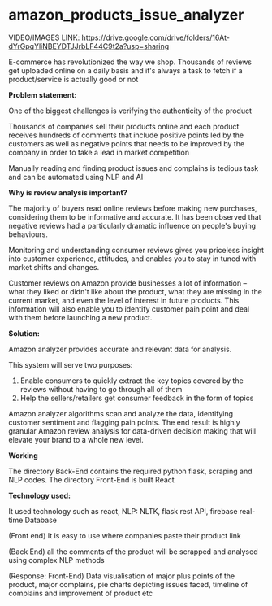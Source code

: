 
# amazon_products_issue_analyzer

VIDEO/IMAGES LINK: https://drive.google.com/drive/folders/16At-dYrGpqYliNBEYDTJJrbLF44C9t2a?usp=sharing

E-commerce has revolutionized the way we shop. Thousands of reviews get uploaded online on a daily basis and it&#39;s always a task to fetch if a product/service is actually good or not

**Problem statement:**

One of the biggest challenges is verifying the authenticity of the product

Thousands of companies sell their products online and each product receives hundreds of comments that include positive points led by the customers as well as negative points that needs to be improved by the company in order to take a lead in market competition

Manually reading and finding product issues and complains is tedious task and can be automated using NLP and AI

**Why is review analysis important?**

The majority of buyers read online reviews before making new purchases, considering them to be informative and accurate. It has been observed that negative reviews had a particularly dramatic influence on people&#39;s buying behaviours.

Monitoring and understanding consumer reviews gives you priceless insight into customer experience, attitudes, and enables you to stay in tuned with market shifts and changes.

Customer reviews on Amazon provide businesses a lot of information – what they liked or didn&#39;t like about the product, what they are missing in the current market, and even the level of interest in future products. This information will also enable you to identify customer pain point and deal with them before launching a new product.

**Solution:**

Amazon analyzer provides accurate and relevant data for analysis.

This system will serve two purposes:

1. Enable consumers to quickly extract the key topics covered by the reviews without having to go through all of them
2. Help the sellers/retailers get consumer feedback in the form of topics

Amazon analyzer algorithms scan and analyze the data, identifying customer sentiment and flagging pain points. The end result is highly granular Amazon review analysis for data-driven decision making that will elevate your brand to a whole new level.

**Working**

The directory Back-End contains the required python flask, scraping and NLP codes.
The directory Front-End is built React 

**Technology used:**

It used technology such as react, NLP: NLTK, flask rest API, firebase real-time Database

(Front end) It is easy to use where companies paste their product link

(Back End) all the comments of the product will be scrapped and analysed using complex NLP methods

(Response: Front-End) Data visualisation of major plus points of the product, major complains, pie charts depicting issues faced, timeline of complains and improvement of product etc
